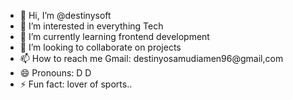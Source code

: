 - 👋 Hi, I’m @destinysoft
- 👀 I’m interested in everything Tech
- 🌱 I’m currently learning frontend development
- 💞️ I’m looking to collaborate on projects
- 📫 How to reach me Gmail: destinyosamudiamen96@gmail,com 
- 😄 Pronouns: D D
- ⚡ Fun fact: lover of sports..

<!---
destinysoft/destinysoft is a ✨ special ✨ repository because its `README.md` (this file) appears on your GitHub profile.
You can click the Preview link to take a look at your changes.
--->
